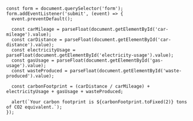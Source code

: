     const form = document.querySelector('form');
    form.addEventListener('submit', (event) => {
      event.preventDefault();

      const carMileage = parseFloat(document.getElementById('car-mileage').value);
      const carDistance = parseFloat(document.getElementById('car-distance').value);
      const electricityUsage = parseFloat(document.getElementById('electricity-usage').value);
      const gasUsage = parseFloat(document.getElementById('gas-usage').value);
      const wasteProduced = parseFloat(document.getElementById('waste-produced').value);

      const carbonFootprint = (carDistance / carMileage) + electricityUsage + gasUsage + wasteProduced;

      alert(`Your carbon footprint is ${carbonFootprint.toFixed(2)} tons of CO2 equivalent.`);
    });
